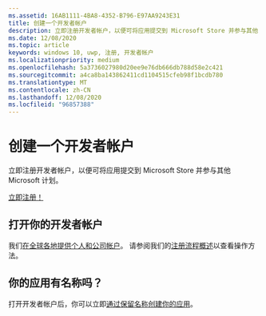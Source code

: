 ```yaml
---
ms.assetid: 16AB1111-4BA8-4352-B796-E97AA9243E31
title: 创建一个开发者帐户
description: 立即注册开发者帐户，以便可将应用提交到 Microsoft Store 并参与其他 Microsoft 计划。
ms.date: 12/08/2020
ms.topic: article
keywords: windows 10, uwp, 注册, 开发者帐户
ms.localizationpriority: medium
ms.openlocfilehash: 5a3736027980d20ee9e76db666db788d58e2c421
ms.sourcegitcommit: a4ca8ba143862411cd1104515cfeb98f1bcdb780
ms.translationtype: MT
ms.contentlocale: zh-CN
ms.lasthandoff: 12/08/2020
ms.locfileid: "96857388"
---
```

# <a name="create-a-developer-account"></a>创建一个开发者帐户

立即注册开发者帐户，以便可将应用提交到 Microsoft Store 并参与其他 Microsoft 计划。

[立即注册！](https://developer.microsoft.com/store/register)

## <a name="opening-your-developer-account"></a>打开你的开发者帐户


我们[在全球各地提供个人和公司帐户](/windows/uwp/publish/account-types-locations-and-fees)。 请参阅我们的[注册流程概述](/windows/uwp/publish/opening-a-developer-account)以查看操作方法。

## <a name="have-a-name-for-your-app"></a>你的应用有名称吗？

打开开发者帐户后，你可以立即[通过保留名称创建你的应用](/windows/uwp/publish/create-your-app-by-reserving-a-name)。

